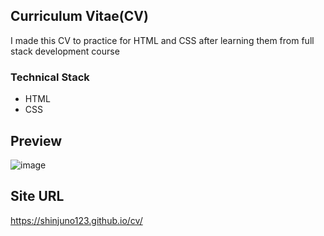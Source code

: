 ## **Curriculum Vitae(CV)**

I made this CV to practice for HTML and CSS after learning them from full stack development course


### Technical Stack

- HTML
- CSS

## Preview
![image](https://user-images.githubusercontent.com/72008909/208303006-2add8ff5-90f3-47a7-979c-cc17094b0204.png)

## Site URL

<a src='https://shinjuno123.github.io/cv/'>https://shinjuno123.github.io/cv/</a>




